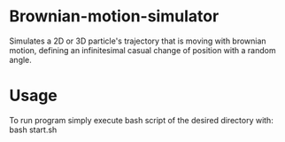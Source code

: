 # Brownian-motion-simulator
Simulates a 2D or 3D particle's trajectory that is moving with brownian motion, defining an infinitesimal casual change of position with a random angle.


# Usage
To run program simply execute bash script of the desired directory with: bash start.sh
